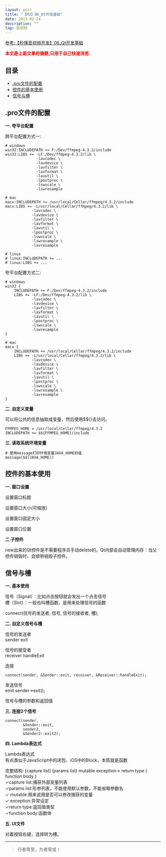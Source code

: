 ```yaml
---
layout: post
title: "【MJ】06_Qt开发基础"
date: 2013-02-24
description: ""
tag: 音视频
---
```



[参考:【秒懂音视频开发】06_Qt开发基础](https://www.cnblogs.com/mjios/p/14506905.html)

<span style="font-weight:bold;color:red;">本文是上面文章的摘要,只用于自己快速浏览.</span>


## 目录

* [.pro文件的配置](#content1)
* [控件的基本使用](#content2)
* [信号与槽](#content3)



<!-- ************************************************ -->
## <a id="content1"></a>.pro文件的配置



**一. 夸平台配置**

跨平台配置方式一:

```
# windows
win32:INCLUDEPATH += F:/Dev/ffmpeg-4.3.2/include
win32:LIBS += -LF:/Dev/ffmpeg-4.3.2/lib \
              -lavcodec \
              -lavdevice \
              -lavfilter \
              -lavformat \
              -lavutil \
              -lpostproc \
              -lswscale \
              -lswresample
 
# mac
macx:INCLUDEPATH += /usr/local/Cellar/ffmpeg/4.3.2/include
macx:LIBS += -L/usr/local/Cellar/ffmpeg/4.3.2/lib \
            -lavcodec \
            -lavdevice \
            -lavfilter \
            -lavformat \
            -lavutil \
            -lpostproc \
            -lswscale \
            -lswresample \
            -lavresample
 
# linux
# linux:INCLUDEPATH += ...
# linux:LIBS += ...
```


夸平台配置方式二:

```
# windows
win32 {
    INCLUDEPATH += F:/Dev/ffmpeg-4.3.2/include
    LIBS += -LF:/Dev/ffmpeg-4.3.2/lib \
            -lavcodec \
            -lavdevice \
            -lavfilter \
            -lavformat \
            -lavutil \
            -lpostproc \
            -lswscale \
            -lswresample
}
 
# mac
macx {
    INCLUDEPATH += /usr/local/Cellar/ffmpeg/4.3.2/include
    LIBS += -L/usr/local/Cellar/ffmpeg/4.3.2/lib \
            -lavcodec \
            -lavdevice \
            -lavfilter \
            -lavformat \
            -lavutil \
            -lpostproc \
            -lswscale \
            -lswresample \
            -lavresample
}
```

**二. 自定义变量**

可以将公共的信息抽取成变量，然后使用$${}去访问。

```
FFMPEG_HOME = /usr/local/Cellar/ffmpeg/4.3.2
INCLUDEPATH += $${FFMPEG_HOME}/include
```

**三. 读取系统环境变量**

```
# 使用message打印环境变量JAVA_HOME的值
message($$(JAVA_HOME))
```


<!-- ************************************************ -->
## <a id="content2"></a>控件的基本使用

**一. 窗口设置**

设置窗口标题

设置窗口大小(可缩放)

设置窗口固定大小

设置窗口位置

**二 子控件**

new出来的Qt控件是不需要程序员手动delete的，Qt内部会自动管理内存：当父控件销毁时，会顺带销毁子控件。


<!-- ************************************************ -->
## <a id="content3"></a>信号与槽


**一. 基本使用**

信号（Signal）：比如点击按钮就会发出一个点击信号     
槽（Slot）：一般也叫槽函数，是用来处理信号的函数

connect(信号的发送者, 信号, 信号的接收者, 槽);


**二. 自定义信号与槽**

信号的发送者      
sender exit    

信号的接受者     
receiver handleExit    

连接  
```    
connect(sender, &Sender::exit, receiver, &Receiver::handleExit);      
```

发送信号    
emit sender->exit();    


信号与槽的参数和返回值


**三. 连接2个信号**

```
connect(sender,
        &Sender::exit,
        sender2,
        &Sender2::exit2);
```



**四. Lambda表达式**

Lambda表达式           
有点类似于JavaScript中的闭包、iOS中的Block，本质就是函数            
 
完整结构: [capture list] (params list) mutable exception-> return type { function body }          
✓capture list:捕获外部变量列表       
✓params list:形参列表，不能使用默认参数，不能省略参数名       
✓ mutable:用来说用是否可以修改捕获的变量       
✓ exception:异常设定       
✓return type:返回值类型       
✓function body:函数体       

**五. UI文件**

对着按钮右键，选择转为槽。



----------
>  行者常至，为者常成！


